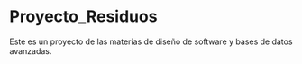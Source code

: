 # Proyecto_Residuos
Este es un proyecto de las materias de diseño de software y bases de datos avanzadas.
